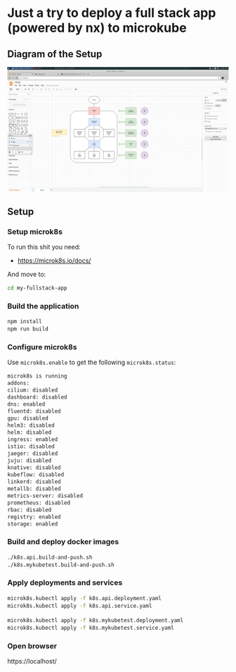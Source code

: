 # Just a try to deploy a full stack app (powered by nx) to microkube

## Diagram of the Setup

![diagram](./material/k8s.png)

## Setup

### Setup microk8s

To run this shit you need:

- https://microk8s.io/docs/

And move to:

```bash
cd my-fullstack-app
```

### Build the application

```bash
npm install
npm run build
```

### Configure microk8s

Use `microk8s.enable` to get the following `microk8s.status`:

```plain
microk8s is running
addons:
cilium: disabled
dashboard: disabled
dns: enabled
fluentd: disabled
gpu: disabled
helm3: disabled
helm: disabled
ingress: enabled
istio: disabled
jaeger: disabled
juju: disabled
knative: disabled
kubeflow: disabled
linkerd: disabled
metallb: disabled
metrics-server: disabled
prometheus: disabled
rbac: disabled
registry: enabled
storage: enabled
```

### Build and deploy docker images

```bash
./k8s.api.build-and-push.sh
./k8s.mykubetest.build-and-push.sh
```

### Apply deployments and services

```bash
microk8s.kubectl apply -f k8s.api.deployment.yaml
microk8s.kubectl apply -f k8s.api.service.yaml

microk8s.kubectl apply -f k8s.mykubetest.deployment.yaml
microk8s.kubectl apply -f k8s.mykubetest.service.yaml
```

### Open browser

https://localhost/
